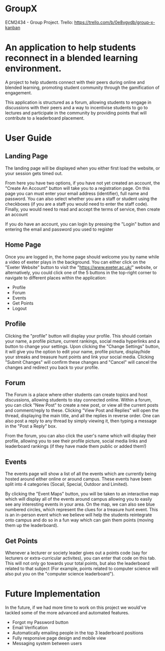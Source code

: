 # GroupX
ECM2434 - Group Project.
Trello: https://trello.com/b/0e8vgydb/group-x-kanban




# An application to help students reconnect in a blended learning environment.

A project to help students connect with their peers during online and blended learning, promoting student community through the gamification of engagement.

This application is structured as a forum, allowing students to engage in discussions with their peers and a way to incentivise students to go to lectures and participate in the community by providing points that will contribute to a leaderboard placement.



# User Guide

## Landing Page
The landing page will be displayed when you either first load the website, or your session gets timed out.

From here you have two options, if you have not yet created an account, the "Create An Account" button will take you
to a registration page. On this page you can must enter your email address (identifier), full name and password.
You can also select whether you are a staff or student using the checkboxes (if you are a staff you would need to enter the staff code).
Finally, you would need to read and accept the terms of service, then create an account

If you do have an account, you can login by pressing the "Login" button and entering the email and password you used to register 


## Home Page
Once you are logged in, the home page should welcome you by name while a video of exeter plays in the background.
You can either click on the "Exeter Website" button to visit the "https://www.exeter.ac.uk/" website,
or alternatively, you could click one of the 5 buttons in the top-right corner to navigate to different places within the application:
* Profile
* Forum
* Events
* Get Points
* Logout


## Profile
Clicking the "profile" button will display your profile. This should contain your name, a profile picture, current rankings, social media hyperlinks
and a button to change your settings.
Upon clicking the "Change Settings" button, it will give you the option to edit your name, profile picture, display/hide your streaks and treasure hunt points
and link your social media. Clicking "Submit Changes" will confirm these changes and "Cancel" will cancel the changes and redirect you back to your profile.


## Forum
The Forum is a place where other students can create topics and host discussions, allowing students to stay connected online. 
Within a forum, you can click "New Post" to create a new post, or view all the current posts and comment/reply to these.
Clicking "View Post and Replies" will open the thread, displaying the main title, and all the replies in reverse order. 
One can also post a reply to any thread by simply viewing it, then typing a message in the "Post a Reply" box.

From the forum, you can also click the user's name which will display their profile, allowing you to see their profile picture,
social media links and leaderboard rankings (if they have made them public or added them!)


## Events
The events page will show a list of all the events which are currently being hosted around either online or around campus.
These events have been split into 4 categories (Socail, Special, Outdoor and Limited).

By clicking the "Event Maps" button, you will be taken to an interactive map which will display all of the events around campus
allowing you to easily see any interesting events in your area.
On the map, we can also see blue numbered circles, which represent the clues for a treasure hunt event. This is an in-person event
which we believe will help the students reintegrate onto campus and do so in a fun way which can gain them points (moving them up the leaderboard).


## Get Points
Whenever a lecturer or society leader gives out a points code (say for lecturers or extra-curricular activites), you can enter that code on this tab.
This will not only go towards your total points, but also the leaderboard related to that subject (For example, points related to computer science
will also put you on the "computer science leaderboard").



# Future Implementation
In the future, if we had more time to work on this project we would've tackled some of the more advanced
and automated features.
* Forgot my Password button
* Email Verification
* Automatically emailing people in the top 3 leaderboard positions
* Fully responsive page design and mobile view
* Messaging system between users
